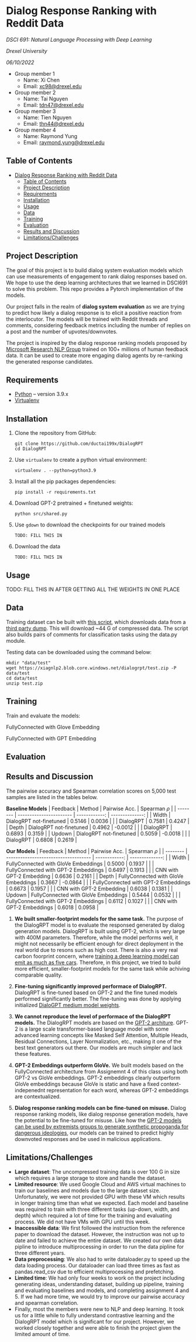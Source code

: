# Dialog Response Ranking with Reddit Data

_DSCI 691: Natural Language Processing with Deep Learning_

_Drexel University_

_06/10/2022_

-   Group member 1
    -   Name: Xi Chen
    -   Email: xc98@drexel.edu
-   Group member 2
    -   Name: Tai Nguyen
    -   Email: tdn47@drexel.edu
-   Group member 3
    -   Name: Tien Nguyen
    -   Email: thn44@drexel.edu
-   Group member 4
    -   Name: Raymond Yung
    -   Email: raymond.yung@drexel.edu

## Table of Contents

- [Dialog Response Ranking with Reddit Data](#dialog-response-ranking-with-reddit-data)
  - [Table of Contents](#table-of-contents)
  - [Project Description](#project-description)
  - [Requirements](#requirements)
  - [Installation](#installation)
  - [Usage](#usage)
  - [Data](#data)
  - [Training](#training)
  - [Evaluation](#evaluation)
  - [Results and Discussion](#results-and-discussion)
  - [Limitations/Challenges](#limitationschallenges)

## Project Description

The goal of this project is to build dialog system evaluation models which can use measurements of engagement to rank dialog responses based on. We hope to use the deep learning architectures that we learned in DSCI691 to solve this problem. This repo provides a Pytorch implementation of the models.

Our project falls in the realm of **dialog system evaluation** as we are trying to predict how likely a dialog response is to elicit a positive reaction from the interlocutor. The models will be trained with Reddit threads and comments, considering feedback metrics including the number of replies on a post and the number of upvotes/downvotes.

The project is inspired by the dialog response ranking models proposed by [Microsoft Research NLP Group](https://github.com/iamxichen/DialogRPT) trained on 100+ millions of human feedback data. It can be used to create more engaging dialog agents by re-ranking the generated response candidates.

## Requirements

-   [Python](https://www.python.org/) – version 3.9.x
-   [Virtualenv](https://virtualenv.pypa.io/en/latest/)

## Installation

1. Clone the repository from GitHub:
    ```
    git clone https://github.com/ductai199x/DialogRPT
    cd DialogRPT
    ```
2. Use `virtualenv` to create a python virtual environment:
    ```
    virtualenv . --python=python3.9
    ```
3. Install all the pip packages dependencies:
    ```
    pip install -r requirements.txt
    ```
4. Download GPT-2 pretrained + finetuned weights:
    ```
    python src/shared.py
    ```
5. Use `gdown` to download the checkpoints for our trained models
    ```
    TODO: FILL THIS IN
    ```
6. Download the data
    ```
    TODO: FILL THIS IN
    ```

## Usage

TODO: FILL THIS IN AFTER GETTING ALL THE WEIGHTS IN ONE PLACE

## Data

Training dataset can be built with [this script](https://github.com/ductai199x/DialogRPT/blob/master/data.sh), which downloads data from a [third party dump](https://files.pushshift.io/reddit/). This will download ~44 G of compressed data. The script also builds pairs of comments for classification tasks using the data.py module.

Testing data can be downloaded using the command below:

```
mkdir "data/test"
wget https://xiagnlp2.blob.core.windows.net/dialogrpt/test.zip -P data/test
cd data/test
unzip test.zip
```

## Training

Train and evaluate the models:

FullyConnected with Glove Embedding

FullyConnected with GPT Embedding

## Evaluation

## Results and Discussion
The pairwise accuracy and Spearman correlation scores on 5,000 test samples are listed in the tables below.

**Baseline Models**
| Feedback | Method                  | Pairwise Acc. | Spearman $\rho$ |
| -------- | ----------------------- | ------------: | --------------: |
| Width    | DialogRPT not-finetuned |        0.5146 |          0.0036 |
|          | DialogRPT               |        0.7581 |          0.4247 |
| Depth    | DialogRPT not-finetuned |        0.4962 |         -0.0012 |
|          | DialogRPT               |        0.6893 |          0.3159 |
| Updown   | DialogRPT not-finetuned |        0.5059 |         -0.0018 |
|          | DialogRPT               |        0.6808 |          0.2619 |

**Our Models**
| Feedback | Method                               | Pairwise Acc. | Spearman $\rho$ |
| -------- | ------------------------------------ | ------------: | --------------: |
| Width    | FullyConnected with GloVe Embeddings |        0.5000 |          0.1937 |
|          | FullyConnected with GPT-2 Embeddings |        0.6497 |          0.1913 |
|          | CNN with GPT-2 Embedding             |        0.6636 |          0.2161 |
| Depth    | FullyConnected with GloVe Embeddings |        0.3667 |         -0.0864 |
|          | FullyConnected with GPT-2 Embeddings |        0.6673 |          0.1957 |
|          | CNN with GPT-2 Embedding             |        0.6038 |          0.1381 |
| Updown   | FullyConnected with GloVe Embeddings |        0.5444 |          0.0532 |
|          | FullyConnected with GPT-2 Embeddings |        0.6112 |          0.1027 |
|          | CNN with GPT-2 Embeddings            |        0.6018 |          0.0958 |


1. **We built smaller-footprint models for the same task.** The purpose of the DialogRPT model is to evaluate the responsed generated by dialog generation models. DialogRPT is built using GPT-2, which is very large with 400M parameters. Therefore, while the model performs well, it might not necessarily be efficient enough for direct deployment in the real world due to resons such as high cost. There is also a very real carbon foorprint concern, where [training a deep learning model can emit as much as five cars](https://www.technologyreview.com/2019/06/06/239031/training-a-single-ai-model-can-emit-as-much-carbon-as-five-cars-in-their-lifetimes/). Therefore, in this project, we tried to build more efficient, smaller-footprint models for the same task while achiving comparable quality.
  
2. **Fine-tuning significantly improved performace of DialogRPT.** DialogRPT is fine-tuned based on GPT-2 and the fine tuned models performed significantly better. The fine-tuning was done by applying initialized [DialoGPT medium model weights](https://github.com/microsoft/DialoGPT).

3. **We cannot reproduce the level of performace of the DialogRPT models.** The DialogRPT models are based on the [GPT-2 architure](https://www.semanticscholar.org/paper/Language-Models-are-Unsupervised-Multitask-Learners-Radford-Wu/9405cc0d6169988371b2755e573cc28650d14dfe). GPT-2 is a large scale transformer-based language model with some advanced learning concepts like Masked Self Attention, Multiple Heads, Residual Connections, Layer Normalization, etc., making it one of the best text generators out there. Our models are much simpler and lack these features.
   
4. **GPT-2 Embeddings outperform GloVe.** We built models based on the FullyConnected architecture from Assignemnt 4 of this class using both GPT-2 vs GloVe embeddings. GPT-2 embeddings clearly outperform GloVe embeddings because GloVe is static and have a fixed context-indepenednt representation for each word, whereas GPT-2 embeddings are contextualized.  

5. **Dialog response ranking models can be fine-tuned on misuse.** Dialog response ranking models, like dialog response generation models, have the potential to be fine-tuned for misuse. Like how the [GPT-2 models can be used by extremists groups to generate synthetic propoganda for dangerous ideologies](https://openai.com/blog/gpt-2-1-5b-release/), our models can be trained to predict highly downvoted responses and be used in malicious applications.

## Limitations/Challenges

-   **Large dataset**: The uncompressed training data is over 100 G in size which requires a large storage to store and handle the dataset. 
-   **Limited resource**: We used Google Cloud and AWS virtual machines to train our baselines and models due to the large dataset size. Unfortunately, we were not provided GPU with these VM which results in longer training time than what we expected. Each model and baseline was required to train with three different tasks (up-down, width, and depth) which required a lot of time for the training and evaluating process. We did not have VMs with GPU until this week.
-   **Inaccessible data**: We first followed the instruction from the reference paper to download the dataset. However, the instruction was not up to date and failed to achieve the entire dataset. We created our own data pipline to introduce multiprocessing in order to run the data pipline for three different years.
-   **Data preprocessing**: We also had to write dataloader.py to speed up the data loading process. Our dataloader can load three times as fast as pandas.read_csv due to efficient multiprocessing and prefetching.
-   **Limited time**: We had only four weeks to work on the project including generating ideas, understanding dataset, building up pipeline, training and evaluating baselines and models, and completing assignment 4 and 5. If we had more time, we would try to improve our pairwise accuracy and spearman correlation.
- Finally, most the members were new to NLP and deep learning. It took us for a little while to fully understand contrastive learning and the DialogRPT model which is significant for our project. However, we worked closely together and were able to finish the project given the limited amount of time. 
